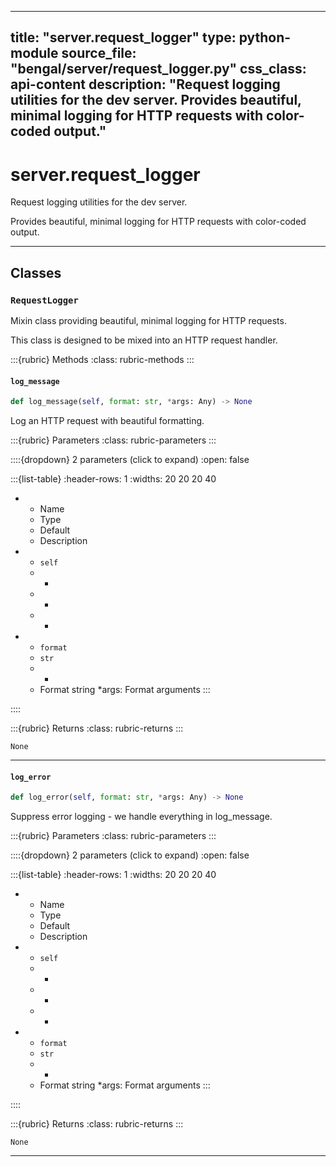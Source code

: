 
---
title: "server.request_logger"
type: python-module
source_file: "bengal/server/request_logger.py"
css_class: api-content
description: "Request logging utilities for the dev server.  Provides beautiful, minimal logging for HTTP requests with color-coded output."
---

# server.request_logger

Request logging utilities for the dev server.

Provides beautiful, minimal logging for HTTP requests with color-coded output.

---

## Classes

### `RequestLogger`


Mixin class providing beautiful, minimal logging for HTTP requests.

This class is designed to be mixed into an HTTP request handler.




:::{rubric} Methods
:class: rubric-methods
:::
#### `log_message`
```python
def log_message(self, format: str, *args: Any) -> None
```

Log an HTTP request with beautiful formatting.



:::{rubric} Parameters
:class: rubric-parameters
:::

::::{dropdown} 2 parameters (click to expand)
:open: false

:::{list-table}
:header-rows: 1
:widths: 20 20 20 40

* - Name
  - Type
  - Default
  - Description
* - `self`
  - -
  - -
  - -
* - `format`
  - `str`
  - -
  - Format string *args: Format arguments
:::

::::

:::{rubric} Returns
:class: rubric-returns
:::

`None`




---
#### `log_error`
```python
def log_error(self, format: str, *args: Any) -> None
```

Suppress error logging - we handle everything in log_message.



:::{rubric} Parameters
:class: rubric-parameters
:::

::::{dropdown} 2 parameters (click to expand)
:open: false

:::{list-table}
:header-rows: 1
:widths: 20 20 20 40

* - Name
  - Type
  - Default
  - Description
* - `self`
  - -
  - -
  - -
* - `format`
  - `str`
  - -
  - Format string *args: Format arguments
:::

::::

:::{rubric} Returns
:class: rubric-returns
:::

`None`




---


